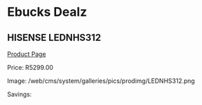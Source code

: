 
# Ebucks Dealz
## HISENSE LEDNHS312
[Product Page](https://www.ebucks.com/web/shop/productSelected.do?prodId=1236819621&catId=829912895)

Price: R5299.00

Image: /web/cms/system/galleries/pics/prodimg/LEDNHS312.png

Savings: 


	